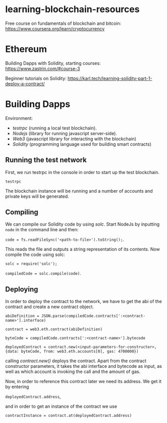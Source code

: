 # learning-blockchain-resources

Free course on fundamentals of blockchain and bitcoin: https://www.coursera.org/learn/cryptocurrency


# Ethereum

Building Dapps with Solidity, starting courses: https://www.zastrin.com/#course-3

Beginner tutorials on Solidity: https://karl.tech/learning-solidity-part-1-deploy-a-contract/


# Building Dapps

Environment:
- *testrpc* (running a local test blockchain).
- *Nodejs* (library for running javascript server-side).
- *Web3* (javascript library for interacting with the blockchain)
- *Solidity* (programming language used for building smart contracts)

## Running the test network
First, we run testrpc in the console in order to start up the test blockchain.

`testrpc`

The blockchain instance will be running and a number of accounts and private keys will be generated. 

## Compiling

We can compile our Solidity code by using *solc*. Start NodeJs by inputting `node` in the command line and then:

`code = fs.readFileSync('<path-to-file>').toString();`.

This reads the file and outputs a string representation of its contents. Now compile the code using solc:

`solc = require('solc');`

`compiledCode = solc.compile(code)`.

## Deploying

In order to deploy the contract to the network, we have to get the abi of the contract and create a new contract object.

`abiDefinition = JSON.parse(compiledCode.contracts[':<contract-name>'].interface)`

`contract = web3.eth.contract(abiDefinition)`

`byteCode = compiledCode.contracts[':<contract-name>'].bytecode`

`deployedContract = contract.new(<input-parameters-for-constructor>,{data: byteCode, from: web3.eth.accounts[0], gas: 4700000})`

calling *contract.new()* deploys the contract. Apart from the contract constructor parameters, it takes the abi interface and bytecode as input, as well as which account is invoking the call and the amount of gas. 

Now, in order to reference this contract later we need its address. We get it by entering

`deployedContract.address`,

and in order to get an instance of the contract we use

`contractInstance = contract.at(deployedContract.address)`




